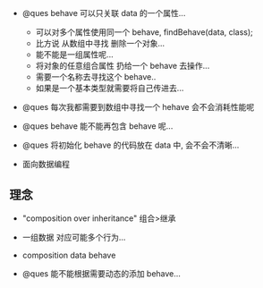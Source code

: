 - @ques behave 可以只关联 data 的一个属性...

  - 可以对多个属性使用同一个 behave, findBehave(data, class);
  - 比方说 从数组中寻找 删除一个对象...
  - 能不能是一组属性呢...
  - 将对象的任意组合属性 扔给一个 behave 去操作...
  - 需要一个名称去寻找这个 behave..
  - 如果是一个基本类型就需要将自己传进去...

- @ques 每次我都需要到数组中寻找一个 hehave 会不会消耗性能呢

- @ques behave 能不能再包含 behave 呢...

- @ques 将初始化 behave 的代码放在 data 中, 会不会不清晰...

* 面向数据编程

## 理念

- "composition over inheritance" 组合>继承

- 一组数据 对应可能多个行为...

- composition data behave

* @ques 能不能根据需要动态的添加 behave...

